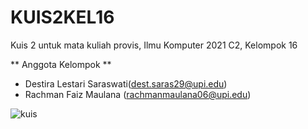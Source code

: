 # KUIS2KEL16
Kuis 2 untuk mata kuliah provis, Ilmu Komputer 2021 C2, Kelompok 16  

** Anggota Kelompok **
 * Destira Lestari Saraswati(dest.saras29@upi.edu)
 * Rachman Faiz Maulana (rachmanmaulana06@upi.edu)
 
 ![kuis](https://user-images.githubusercontent.com/100756074/224641595-b20ea488-ea59-4285-af19-fb108af9394f.png)
